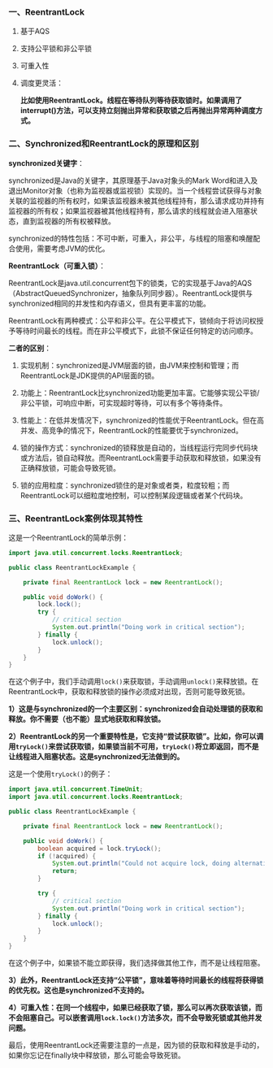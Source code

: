 ### 一、ReentrantLock

1. 基于AQS

2. 支持公平锁和非公平锁

3. 可重入性

4. 调度更灵活：

   **比如使用ReentrantLock。线程在等待队列等待获取锁时。如果调用了interrupt()方法，可以支持立刻抛出异常和获取锁之后再抛出异常两种调度方式。**

### 二、Synchronized和ReentrantLock的原理和区别

**synchronized关键字**：

synchronized是Java的关键字，其原理基于Java对象头的Mark Word和进入及退出Monitor对象（也称为监视器或监视锁）实现的。当一个线程尝试获得与对象关联的监视器的所有权时，如果该监视器未被其他线程持有，那么请求成功并持有监视器的所有权；如果监视器被其他线程持有，那么请求的线程就会进入阻塞状态，直到监视器的所有权被释放。

synchronized的特性包括：不可中断，可重入，非公平，与线程的阻塞和唤醒配合使用，需要考虑JVM的优化。

**ReentrantLock（可重入锁）**：

ReentrantLock是java.util.concurrent包下的锁类，它的实现基于Java的AQS（AbstractQueuedSynchronizer，抽象队列同步器）。ReentrantLock提供与synchronized相同的并发性和内存语义，但具有更丰富的功能。

ReentrantLock有两种模式：公平和非公平。在公平模式下，锁倾向于将访问权授予等待时间最长的线程。而在非公平模式下，此锁不保证任何特定的访问顺序。

**二者的区别**：

1. 实现机制：synchronized是JVM层面的锁，由JVM来控制和管理；而ReentrantLock是JDK提供的API层面的锁。

2. 功能上：ReentrantLock比synchronized功能更加丰富。它能够实现公平锁/非公平锁，可响应中断，可实现超时等待，可以有多个等待条件。

3. 性能上：在低并发情况下，synchronized的性能优于ReentrantLock。但在高并发、高竞争的情况下，ReentrantLock的性能要优于synchronized。

4. 锁的操作方式：synchronized的锁释放是自动的，当线程运行完同步代码块或方法后，锁自动释放。而ReentrantLock需要手动获取和释放锁，如果没有正确释放锁，可能会导致死锁。

5. 锁的应用粒度：synchronized锁住的是对象或者类，粒度较粗；而ReentrantLock可以细粒度地控制，可以控制某段逻辑或者某个代码块。

### 三、ReentrantLock案例体现其特性

这是一个ReentrantLock的简单示例：

```java
import java.util.concurrent.locks.ReentrantLock;

public class ReentrantLockExample {

    private final ReentrantLock lock = new ReentrantLock();

    public void doWork() {
        lock.lock();
        try {
            // critical section
            System.out.println("Doing work in critical section");
        } finally {
            lock.unlock();
        }
    }
}
```

在这个例子中，我们手动调用`lock()`来获取锁，手动调用`unlock()`来释放锁。在ReentrantLock中，获取和释放锁的操作必须成对出现，否则可能导致死锁。

**1）这是与synchronized的一个主要区别：synchronized会自动处理锁的获取和释放。你不需要（也不能）显式地获取和释放锁。**

**2）ReentrantLock的另一个重要特性是，它支持“尝试获取锁”。比如，你可以调用`tryLock()`来尝试获取锁，如果锁当前不可用，`tryLock()`将立即返回，而不是让线程进入阻塞状态。这是synchronized无法做到的。**

这是一个使用`tryLock()`的例子：

```java
import java.util.concurrent.TimeUnit;
import java.util.concurrent.locks.ReentrantLock;

public class ReentrantLockExample {

    private final ReentrantLock lock = new ReentrantLock();

    public void doWork() {
        boolean acquired = lock.tryLock();
        if (!acquired) {
            System.out.println("Could not acquire lock, doing alternative work");
            return;
        }

        try {
            // critical section
            System.out.println("Doing work in critical section");
        } finally {
            lock.unlock();
        }
    }
}
```

在这个例子中，如果锁不能立即获得，我们选择做其他工作，而不是让线程阻塞。

**3）此外，ReentrantLock还支持“公平锁”，意味着等待时间最长的线程将获得锁的优先权。这也是synchronized不支持的。**

**4）可重入性：在同一个线程中，如果已经获取了锁，那么可以再次获取该锁，而不会阻塞自己。可以嵌套调用`lock.lock()`方法多次，而不会导致死锁或其他并发问题。**

最后，使用ReentrantLock还需要注意的一点是，因为锁的获取和释放是手动的，如果你忘记在finally块中释放锁，那么可能会导致死锁。